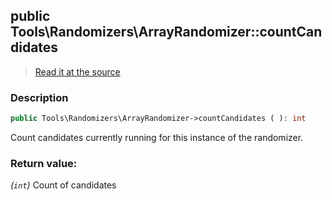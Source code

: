 ## public Tools\Randomizers\ArrayRandomizer::countCandidates

> [Read it at the source](https://github.com/julien-boudry/Condorcet/blob/master/src/Tools/Randomizers/ArrayRandomizer.php#L81)

### Description    

```php
public Tools\Randomizers\ArrayRandomizer->countCandidates ( ): int
```

Count candidates currently running for this instance of the randomizer.
    

### Return value:   

*(`int`)* Count of candidates

